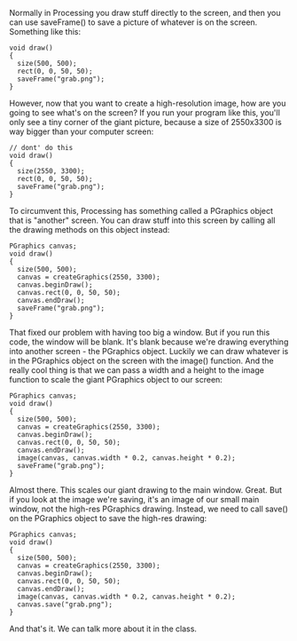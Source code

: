 Normally in Processing you draw stuff directly to the screen, and then you can use saveFrame() to save a picture of whatever is on the screen. Something like this:

	void draw()
	{
	  size(500, 500);
	  rect(0, 0, 50, 50);
	  saveFrame("grab.png");
	}

However, now that you want to create a high-resolution image, how are you going to see what's on the screen? If you run your program like this, you'll only see a tiny corner of the giant picture, because a size of 2550x3300 is way bigger than your computer screen:

	// dont' do this
	void draw()
	{
	  size(2550, 3300);
	  rect(0, 0, 50, 50);
	  saveFrame("grab.png");
	}

To circumvent this, Processing has something called a PGraphics object that is "another" screen. You can draw stuff into this screen by calling all the drawing methods on this object instead:

	PGraphics canvas;
	void draw()
	{
	  size(500, 500);
	  canvas = createGraphics(2550, 3300);
	  canvas.beginDraw(); 
	  canvas.rect(0, 0, 50, 50);
	  canvas.endDraw();
	  saveFrame("grab.png");
	}

That fixed our problem with having too big a window. But if you run this code, the window will be blank. It's blank because we're drawing everything into another screen - the PGraphics object. Luckily we can draw whatever is in the PGraphics object on the screen with the image() function. And the really cool thing is that we can pass a width and a height to the image function to scale the giant PGraphics object to our screen:

	PGraphics canvas;
	void draw()
	{
	  size(500, 500);
	  canvas = createGraphics(2550, 3300);
	  canvas.beginDraw(); 
	  canvas.rect(0, 0, 50, 50);
	  canvas.endDraw();
	  image(canvas, canvas.width * 0.2, canvas.height * 0.2);
	  saveFrame("grab.png");
	}

Almost there. This scales our giant drawing to the main window. Great. But if you look at the image we're saving, it's an image of our small main window, not the high-res PGraphics drawing. Instead, we need to call save() on the PGraphics object to save the high-res drawing:

	PGraphics canvas;
	void draw()
	{
	  size(500, 500);
	  canvas = createGraphics(2550, 3300);
	  canvas.beginDraw(); 
	  canvas.rect(0, 0, 50, 50);
	  canvas.endDraw();
	  image(canvas, canvas.width * 0.2, canvas.height * 0.2);
	  canvas.save("grab.png");
	}

And that's it. We can talk more about it in the class.
